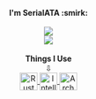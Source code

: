<p align=center>
    <b>I'm SerialATA :smirk:</b>
    </br>
    </br>
    <a href="https://mastodon.social/web/accounts/1285340">
        <img src=https://img.shields.io/badge/-@serialata@mastodon.social-303030?style=flat-square&labelColor=303030&logo=Mastodon&logoColor=fff&color=303030 />
    </a>
    </br>
    <a href="https://www.reddit.com/user/Serial-ATA">
        <img src=https://img.shields.io/badge/-@Serial--ATA-303030?style=flat-square&labelColor=303030&logo=Reddit&logoColor=fff&color=303030 />
    </a>
    </br>
    </br>
    <b>Things I Use</b>
    </br>
    ⇩
    </br>
    <a href="https://rust-lang.org">
        <img align="center" height="32" width="32" alt="Rust" src="https://cdn.jsdelivr.net/npm/simple-icons@v3/icons/rust.svg" />
    </a>
    <a href="https://jetbrains.com/idea/">
        <img align="center" height="32" width="32" alt="Intellij IDEA" src="https://cdn.jsdelivr.net/npm/simple-icons@v3/icons/intellijidea.svg" />
    </a>
    <a href="https://archlinux.org">
        <img align="center" height="32" width="32" alt="Arch Linux" src="https://cdn.jsdelivr.net/npm/simple-icons@v3/icons/archlinux.svg" />
    </a>
    </>
